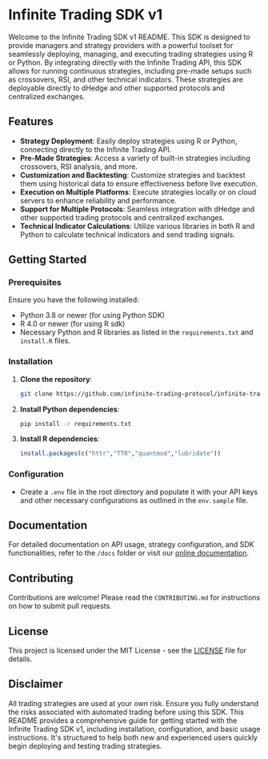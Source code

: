 # Infinite Trading SDK v1

Welcome to the Infinite Trading SDK v1 README. This SDK is designed to provide managers and strategy providers with a powerful toolset for seamlessly deploying, managing, and executing trading strategies using R or Python. By integrating directly with the Infinite Trading API, this SDK allows for running continuous strategies, including pre-made setups such as crossovers, RSI, and other technical indicators. These strategies are deployable directly to dHedge and other supported protocols and centralized exchanges.

## Features

- **Strategy Deployment**: Easily deploy strategies using R or Python, connecting directly to the Infinite Trading API.
- **Pre-Made Strategies**: Access a variety of built-in strategies including crossovers, RSI analysis, and more.
- **Customization and Backtesting**: Customize strategies and backtest them using historical data to ensure effectiveness before live execution.
- **Execution on Multiple Platforms**: Execute strategies locally or on cloud servers to enhance reliability and performance.
- **Support for Multiple Protocols**: Seamless integration with dHedge and other supported trading protocols and centralized exchanges.
- **Technical Indicator Calculations**: Utilize various libraries in both R and Python to calculate technical indicators and send trading signals.

## Getting Started

### Prerequisites

Ensure you have the following installed:
- Python 3.8 or newer (for using Python SDK)
- R 4.0 or newer (for using R sdk)
- Necessary Python and R libraries as listed in the `requirements.txt` and `install.R` files.

### Installation

1. **Clone the repository**:
   ```bash
   git clone https://github.com/infinite-trading-protocol/infinite-trading-sdk-v1.git
   ```
2. **Install Python dependencies**:
   ```bash
   pip install -r requirements.txt
   ```

3. **Install R dependencies**:
   ```R
   install.packages(c("httr","TTR","quantmod","lubridate"))
   ```

### Configuration

- Create a `.env` file in the root directory and populate it with your API keys and other necessary configurations as outlined in the `env.sample` file.

## Documentation

For detailed documentation on API usage, strategy configuration, and SDK functionalities, refer to the `/docs` folder or visit our [online documentation](https://docs.infinitetrading.io/sdk-docs).

## Contributing

Contributions are welcome! Please read the `CONTRIBUTING.md` for instructions on how to submit pull requests.

## License

This project is licensed under the MIT License - see the [LICENSE](LICENSE) file for details.

## Disclaimer

All trading strategies are used at your own risk. Ensure you fully understand the risks associated with automated trading before using this SDK. This README provides a comprehensive guide for getting started with the Infinite Trading SDK v1, including installation, configuration, and basic usage instructions. It's structured to help both new and experienced users quickly begin deploying and testing trading strategies.
